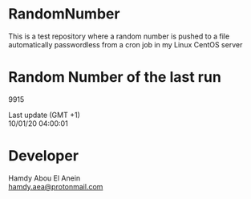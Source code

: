 # RandomNumber    
This is a test repository where a random number is pushed to a file automatically passwordless from a cron job in my Linux CentOS server    
# Random Number of the last run   
9915
      
Last update (GMT +1)    
10/01/20 04:00:01
# Developer    
Hamdy Abou El Anein   
hamdy.aea@protonmail.com
